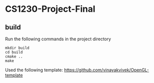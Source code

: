# CS1230-Project-Final


## build
Run the following commands in the project directory
```
mkdir build
cd build
cmake ..
make
```


Used the following template: https://github.com/vinayakvivek/OpenGL-template 
